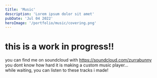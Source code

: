 ```yaml
---
title: 'Music'
description: 'Lorem ipsum dolor sit amet'
pubDate: 'Jul 04 2022'
heroImage: '/portfolio/music/covering.png'
---
```

# this is a work in progress!!
you can find me on soundcloud with https://soundcloud.com/zurrabunny<br>
you dont know how hard it is making a custom music player...<br>
while waiting, you can listen to these tracks i made!

<html>
<head>
  <meta charset="UTF-8">
  <meta name="viewport" content="width=device-width, initial-scale=1.0">
  <title>Music Player Example</title>
  <link rel="stylesheet" href="/src/components/MusicPlayer.css">
</head>
<body>

  <!-- Music Player Instances -->
  <div id="music-player-1"></div><br>
  <div id="music-player-2"></div><br>
  <div id="music-player-3"></div><br>
  <div id="music-player-4"></div><br>
  <div id="music-player-5"></div><br>
  <div id="music-player-6"></div><br>
  <div id="music-player-7"></div><br>
  

  <script type="module" src="/src/components/MusicPlayer.js"></script>
  <script type="module">
    import { MusicPlayer } from '/src/components/MusicPlayer.js';

    // Initialize multiple instances of the MusicPlayer
    document.addEventListener('DOMContentLoaded', () => {
      new MusicPlayer('music-player-1', {
        audioSrc: '/portfolio/music/starstruck.mp3',
        discSrc: '/portfolio/music/disc.png',
        title: 'Starstruck',
      });

      new MusicPlayer('music-player-2', {
        audioSrc: '/portfolio/music/Halcyon.ogg',
        discSrc: '/portfolio/music/disc.png',
        title: 'Halcyon',
      });

      new MusicPlayer('music-player-3', {
        audioSrc: '/portfolio/music/Scav.ogg',
        discSrc: '/portfolio/music/disc.png',
        title: 'Scav',
      });
	  
	  new MusicPlayer('music-player-4', {
        audioSrc: '/portfolio/music/wukong.mp3',
        discSrc: '/portfolio/music/disc.png',
        title: 'Journey to the West',
      });
	  
	  new MusicPlayer('music-player-5', {
        audioSrc: '/portfolio/music/chipdate.mp3',
        discSrc: '/portfolio/music/disc.png',
        title: 'Silly Date',
      });
	  
	  new MusicPlayer('music-player-6', {
        audioSrc: '/portfolio/music/shortsandshores.mp3',
        discSrc: '/portfolio/music/disc.png',
        title: 'Shorts and Shores',
      });
	  
	  new MusicPlayer('music-player-7', {
        audioSrc: '/portfolio/music/unholyseranata.ogg',
        discSrc: '/portfolio/music/disc.png',
        title: 'Unholy Serenata',
      });
    });
  </script>
</body>
</html>

<style>
    /* Center the music players horizontally */
    .player-wrapper {
      display: flex;
      flex-direction: column;
      align-items: center; /* Centers horizontally */
      gap: 20px; /* Adds space between players */
      margin-top: 50px; /* Add top margin to center vertically */
    }
  </style>